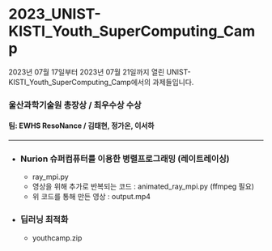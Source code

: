 # 2023_UNIST-KISTI_Youth_SuperComputing_Camp

2023년 07월 17일부터 2023년 07월 21일까지 열린 UNIST-KISTI_Youth_SuperComputing_Camp에서의 과제들입니다.

### 울산과학기술원 총장상 / 최우수상 수상

#### 팀: EWHS ResoNance / 김태현, 정가온, 이서하

***

+ ### Nurion 슈퍼컴퓨터를 이용한 병렬프로그래밍 (레이트레이싱)
  * ray_mpi.py        
  * 영상을 위해 추가로 반복되는 코드 : animated_ray_mpi.py (ffmpeg 필요)
  * 위 코드를 통해 만든 영상 : output.mp4
     
+ ### 딥러닝 최적화
   * youthcamp.zip
